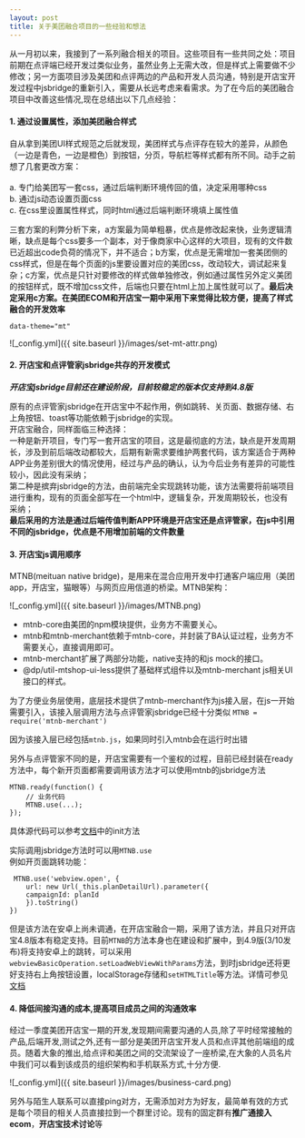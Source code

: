 ```yaml
---
layout: post
title: 关于美团融合项目的一些经验和想法
---
```


从一月初以来，我接到了一系列融合相关的项目。这些项目有一些共同之处：项目前期在点评端已经开发过类似业务，虽然业务上无需大改，但是样式上需要做不少修改；另一方面项目涉及美团和点评两边的产品和开发人员沟通，特别是开店宝开发过程中jsbridge的重新引入，需要从长远考虑来看需求。为了在今后的美团融合项目中改善这些情况,现在总结出以下几点经验：

#### 1. 通过设置属性，添加美团融合样式


自从拿到美团UI样式规范之后就发现，美团样式与点评存在较大的差异，从颜色（一边是青色，一边是橙色）到按钮，分页，导航栏等样式都有所不同。动手之前想了几套更改方案：<br />
<br />
a. 专门给美团写一套css，通过后端判断环境传回的值，决定采用哪种css<br />
b. 通过js动态设置页面css<br />
c. 在css里设置属性样式，同时html通过后端判断环境填上属性值<br />

三套方案的利弊分析下来，a方案最为简单粗暴，优点是修改起来快，业务逻辑清晰，缺点是每个css要多一个副本，对于像商家中心这样的大项目，现有的文件数已近超出code负荷的情况下，并不适合；b方案，优点是无需增加一套美团侧的css样式，但是在每个页面的js里要设置对应的美团css，改动较大，调试起来复杂；c方案，优点是只针对要修改的样式做单独修改，例如通过属性另外定义美团的按钮样式，既不增加css文件，后端也只要在html上加上属性就可以了。**最后决定采用c方案。在美团ECOM和开店宝一期中采用下来觉得比较方便，提高了样式融合的开发效率**


`data-theme="mt"`

![_config.yml]({{ site.baseurl }}/images/set-mt-attr.png)

#### 2. 开店宝和点评管家jsbridge共存的开发模式


***开店宝jsbridge目前还在建设阶段，目前较稳定的版本仅支持到4.8版***

原有的点评管家jsbridge在开店宝中不起作用，例如跳转、关页面、数据存储、右上角按钮、toast等功能依赖于jsbridge的实现。<br />开店宝融合，同样面临三种选择：<br />
一种是新开项目，专门写一套开店宝的项目，这是最彻底的方法，缺点是开发周期长，涉及到前后端改动都较大，后期有新需求要维护两套代码，该方案适合于两种APP业务差别很大的情况使用，经过与产品的确认，认为今后业务有差异的可能性较小，因此没有采纳；<br />
第二种是摈弃jsbridge的方法，由前端完全实现跳转功能，该方法需要将前端项目进行重构，现有的页面全部写在一个html中，逻辑复杂，开发周期较长，也没有采纳；<br />
**最后采用的方法是通过后端传值判断APP环境是开店宝还是点评管家，在js中引用不同的jsbridge，优点是不用增加前端的文件数量**


#### 3. 开店宝js调用顺序

MTNB(meituan native bridge)，是用来在混合应用开发中打通客户端应用（美团app，开店宝，猫眼等）与网页应用信道的桥梁。MTNB架构：

![_config.yml]({{ site.baseurl }}/images/MTNB.png)

* mtnb-core由美团的npm模块提供，业务方不需要关心。
* mtnb和mtnb-merchant依赖于mtnb-core，并封装了BA认证过程，业务方不需要关心，直接调用即可。
* mtnb-merchant扩展了两部分功能，native支持的和js mock的接口。
* @dp/util-mtshop-ui-less提供了基础样式组件以及mtnb-merchant js相关UI接口的样式。

为了方便业务层使用，底层技术提供了mtnb-merchant作为js接入层，在js一开始需要引入，该接入层调用方法与点评管家jsbridge已经十分类似
`MTNB = require('mtnb-merchant')`

因为该接入层已经包括`mtnb.js`，如果同时引入mtnb会在运行时出错

另外与点评管家不同的是，开店宝需要有一个鉴权的过程，目前已经封装在ready方法中，每个新开页面都需要调用该方法才可以使用mtnb的jsbridge方法

```
MTNB.ready(function() {
    // 业务代码
    MTNB.use(...);
});
```
具体源代码可以参考[文档](http://wiki.sankuai.com/pages/viewpage.action?pageId=219950110)中的init方法

实际调用jsbridge方法时可以用`MTNB.use`<br />
例如开页面跳转功能：

```
 MTNB.use('webview.open', {
 	url: new Url(_this.planDetailUrl).parameter({
    campaignId: planId
 	}).toString()
})
```
但是该方法在安卓上尚未调通，在开店宝融合一期，采用了该方法，并且只对开店宝4.8版本有稳定支持。目前`MTNB`的方法本身也在建设和扩展中，到4.9版(3/10发布)将支持安卓上的跳转，可以采用
`webviewBasicOperation.setLoadWebViewWithParams`方法，到时jsbridge还将更好支持右上角按钮设置，localStorage存储和`setHTMLTitle`等方法。详情可参见[文档](http://wiki.sankuai.com/pages/viewpage.action?pageId=413045245)


#### 4. 降低间接沟通的成本,提高项目成员之间的沟通效率
经过一季度美团开店宝一期的开发,发现期间需要沟通的人员,除了平时经常接触的产品,后端开发,测试之外,还有一部分是美团开店宝开发人员和点评其他前端组的成员。随着大象的推出,给点评和美团之间的交流架设了一座桥梁,在大象的人员名片中我们可以看到该成员的组织架构和手机联系方式,十分方便.

   ![_config.yml]({{ site.baseurl }}/images/business-card.png)

另外与陌生人联系可以直接ping对方，无需添加对方为好友，最简单有效的方式是每个项目的相关人员直接拉到一个群里讨论。现有的固定群有**推广通接入ecom**，**开店宝技术讨论**等